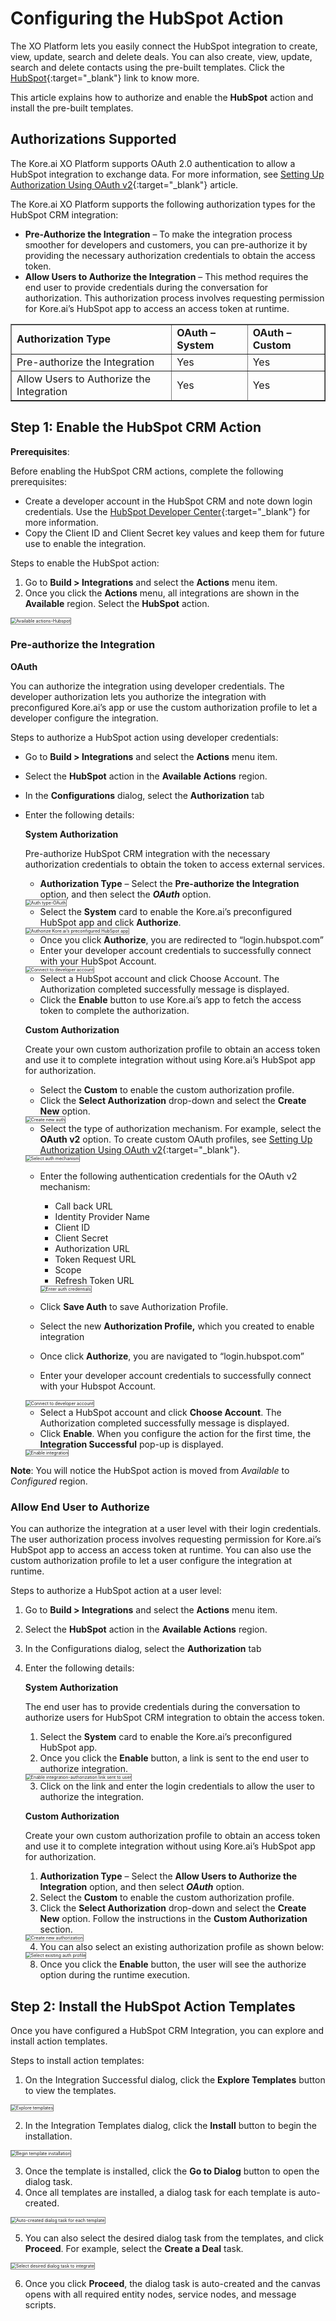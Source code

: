 # Configuring the HubSpot Action

The XO Platform lets you easily connect the HubSpot integration to create, view, update, search and delete deals. You can also create, view, update, search and delete contacts using the pre-built templates. Click the [HubSpot](https://www.hubspot.com/?__hstc=59894770.e90bc57a4e2025da994552ad13bbab05.1699003492940.1700224472376.1700227712599.57&__hssc=59894770.6.1700227712599&__hsfp=4271746649){:target="_blank"} link to know more. 

This article explains how to authorize and enable the **HubSpot** action and install the pre-built templates.


## Authorizations Supported

The Kore.ai XO Platform supports OAuth 2.0 authentication to allow a HubSpot integration to exchange data. For more information, see [Setting Up Authorization Using OAuth v2](https://developer.kore.ai/docs/bots/advanced-topics/authorization/setting-up-authorization-using-oauth-v2/){:target="_blank"} article. 

The Kore.ai XO Platform supports the following authorization types for the HubSpot CRM integration:

* **Pre-Authorize the Integration** – To make the integration process smoother for developers and customers, you can pre-authorize it by providing the necessary authorization credentials to obtain the access token. 
* **Allow Users to Authorize the Integration** – This method requires the end user to provide credentials during the conversation for authorization. This authorization process involves requesting permission for Kore.ai’s HubSpot app to access an access token at runtime.

<table border="1">
  <tr>
   <td>
<strong>Authorization Type</strong>
   </td>
   <td><strong>OAuth – System</strong>
   </td>
   <td><strong>OAuth – Custom</strong>
   </td>
  </tr>
  <tr>
   <td>Pre-authorize the Integration
   </td>
   <td>Yes
   </td>
   <td>Yes
   </td>
  </tr>
  <tr>
   <td>Allow Users to Authorize the Integration
   </td>
   <td>Yes
   </td>
   <td>Yes
   </td>
  </tr>
</table>



## Step 1: Enable the HubSpot CRM Action 

**Prerequisites**:

Before enabling the HubSpot CRM actions, complete the following prerequisites:

* Create a developer account in the HubSpot CRM and note down login credentials. Use the [HubSpot Developer Center](https://developers.hubspot.com/docs/api/creating-an-app?__hstc=59894770.e90bc57a4e2025da994552ad13bbab05.1699003492940.1700224472376.1700227712599.57&__hssc=59894770.6.1700227712599&__hsfp=4271746649){:target="_blank"} for more information.
* Copy the Client ID and Client Secret key values and keep them for future use to enable the integration.

Steps to enable the HubSpot action:

1. Go to **Build > Integrations** and select the **Actions** menu item.
2. Once you click the **Actions** menu, all integrations are shown in the **Available** region. Select the **HubSpot** action.  
<img src="../images/hubspot-integration-img1.png" alt="Available actions-Hubspot" title="Available actions-Hubspot" style="border: 1px solid gray;zoom:50%;"/>

### Pre-authorize the Integration

**OAuth**

You can authorize the integration using developer credentials. The developer authorization lets you authorize the integration with preconfigured Kore.ai’s app or use the custom authorization profile to let a developer configure the integration. 

Steps to authorize a HubSpot action using developer credentials:

* Go to **Build > Integrations** and select the **Actions** menu item.
* Select the **HubSpot** action in the **Available Actions** region.
* In the **Configurations** dialog, select the **Authorization** tab 
* Enter the following details:

    **System Authorization**  
      
    Pre-authorize HubSpot CRM integration with the necessary authorization credentials to obtain the token to access external services.

    * **Authorization Type** – Select the **Pre-authorize the Integration** option, and then select the **_OAuth_** option.  
    <img src="../images/hubspot-integration-img2.png" alt="Auth type-OAuth" title="Auth type-OAuth" style="border: 1px solid gray;zoom:50%;"/>

    * Select the **System** card to enable the Kore.ai’s preconfigured HubSpot app and click **Authorize**.  
    <img src="../images/hubspot-integration-img3.png" alt="Authorize Kore.ai’s preconfigured HubSpot app" title="Authorize Kore.ai’s preconfigured HubSpot app" style="border: 1px solid gray;zoom:50%;"/>

    * Once you click **Authorize**, you are redirected to “login.hubspot.com”
    * Enter your developer account credentials to successfully connect with your HubSpot Account.  
    <img src="../images/hubspot-integration-img4-img8.png" alt="Connect to developer account" title="Connect to developer account" style="border: 1px solid gray;zoom:50%;"/>

    * Select a HubSpot account and click Choose Account. The Authorization completed successfully message is displayed.
    * Click the **Enable** button to use Kore.ai’s app to fetch the access token to complete the authorization.

    **Custom Authorization**

    Create your own custom authorization profile to obtain an access token and use it to complete integration without using Kore.ai’s HubSpot app for authorization.

    * Select the **Custom** to enable the custom authorization profile.
    * Click the **Select Authorization** drop-down and select the **Create New** option.  
    <img src="../images/hubspot-integration-img5.png" alt="Create new auth" title="Create new auth" style="border: 1px solid gray;zoom:50%;"/>

    * Select the type of authorization mechanism. For example, select the **OAuth v2** option. To create custom OAuth profiles, see [Setting Up Authorization Using OAuth v2](https://developer.kore.ai/docs/bots/advanced-topics/authorization/bot-oauthv2-clientcredentials/){:target="_blank"}.  
    <img src="../images/hubspot-integration-img6.png" alt="Select auth mechanism" title="Select auth mechanism" style="border: 1px solid gray;zoom:50%;"/>

    * Enter the following authentication credentials for the OAuth v2 mechanism:
        * Call back URL
        * Identity Provider Name
        * Client ID
        * Client Secret
        * Authorization URL
        * Token Request URL
        * Scope
        * Refresh Token URL

        <img src="../images/hubspot-integration-img7.png" alt="Enter auth credentials" title="Enter auth credentials" style="border: 1px solid gray;zoom:50%;"/>

    * Click **Save Auth** to save Authorization Profile.
    * Select the new **Authorization Profile,** which you created to enable integration
    * Once click **Authorize**, you are navigated to “login.hubspot.com”
    * Enter your developer account credentials to successfully connect with your Hubspot Account.  
    <img src="../images/hubspot-integration-img4-img8.png" alt="Connect to developer account" title="Connect to developer account" style="border: 1px solid gray;zoom:50%;"/>  

    * Select a HubSpot account and click **Choose Account**. The Authorization completed successfully message is displayed.
    * Click **Enable**. When you configure the action for the first time, the **Integration Successful**  pop-up is displayed.  
    <img src="../images/hubspot-integration-img9.png" alt="Enable integration" title="Enable integration" style="border: 1px solid gray;zoom:50%;"/>

**Note**: You will notice the HubSpot action is moved from _Available_ to _Configured_ region.


### Allow End User to Authorize

You can authorize the integration at a user level with their login credentials. The user authorization process involves requesting permission for Kore.ai’s HubSpot app to access an access token at runtime. You can also use the custom authorization profile to let a user configure the integration at runtime. 

Steps to authorize a HubSpot action at a user level:



1. Go to **Build > Integrations** and select the **Actions** menu item.
2. Select the **HubSpot** action in the **Available Actions** region.
3. In the Configurations dialog, select the **Authorization** tab 
4. Enter the following details: 

    **System Authorization**

    The end user has to provide credentials during the conversation to authorize users for HubSpot CRM integration to obtain the access token.
    
    1. Select the **System** card to enable the Kore.ai’s preconfigured HubSpot app.
    2. Once you click the **Enable** button, a link is sent to the end user to authorize integration.  
    <img src="../images/hubspot-integration-img10.png" alt="Enable integration-authorization link sent to user" title="Enable integration-authorization link sent to user" style="border: 1px solid gray;zoom:50%;"/>

    3. Click on the link and enter the login credentials to allow the user to authorize the integration.

    **Custom Authorization**

    Create your own custom authorization profile to obtain an access token and use it to complete integration without using Kore.ai’s HubSpot app for authorization.

    1. **Authorization Type** – Select the **Allow Users to Authorize the Integration** option, and then select **_OAuth_** option.
    2. Select the **Custom** to enable the custom authorization profile.
    3. Click the **Select Authorization** drop-down and select the **Create New** option. Follow the instructions in the **Custom Authorization** section.  
    <img src="../images/hubspot-integration-img11.png" alt="Create new authorization" title="Create new authorization" style="border: 1px solid gray;zoom:50%;"/>

    4. You can also select an existing authorization profile as shown below:  
    <img src="../images/hubspot-integration-img12.png" alt="Select existing auth profile" title="Select existing auth profile" style="border: 1px solid gray;zoom:50%;"/>

    8. Once you click the **Enable** button, the user will see the authorize option during the runtime execution.


## Step 2: Install the HubSpot Action Templates

Once you have configured a HubSpot CRM Integration, you can explore and install action templates.

Steps to install action templates:

1. On the Integration Successful dialog, click the **Explore Templates** button to view the templates.  
<img src="../images/hubspot-integration-img13.png" alt="Explore templates" title="Explore templates" style="border: 1px solid gray;zoom:50%;"/>

2. In the Integration Templates dialog, click the **Install** button to begin the installation.  
<img src="../images/hubspot-integration-img14.png" alt="Begin template installation" title="Begin template installation" style="border: 1px solid gray;zoom:50%;"/>

3. Once the template is installed, click the **Go to Dialog** button to open the dialog task.
4. Once all templates are installed, a dialog task for each template is auto-created.  
<img src="../images/hubspot-integration-img15.png" alt="Auto-created dialog task for each template" title="Auto-created dialog task for each template" style="border: 1px solid gray;zoom:50%;"/>

5. You can also select the desired dialog task from the templates, and click **Proceed**. For example, select the **Create a Deal** task.  
<img src="../images/hubspot-integration-img16.png" alt="Select desired dialog task to integrate" title="Select desired dialog task to integrate" style="border: 1px solid gray;zoom:50%;"/>

6. Once you click **Proceed**, the dialog task is auto-created and the canvas opens with all required entity nodes, service nodes, and message scripts.